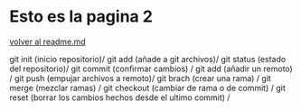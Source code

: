 # Esto es la pagina 2
 [volver al readme.md](readme.md)

 git init (inicio repositorio)/
 git add (añade a git archivos)/
 git status  (estado del repositorio)/
 git commit (confirmar cambios) /
 git add (añadir un remoto) /
 git push (empujar archivos a remoto)/
 git brach (crear una rama) /
 git  merge (mezclar ramas) /
 git checkout (cambiar de rama o de commit) /
 git reset (borrar los cambios hechos desde el ultimo commit) /